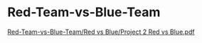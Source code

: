 # Red-Team-vs-Blue-Team
[Red-Team-vs-Blue-Team/Red vs Blue/Project 2 Red vs Blue.pdf](https://github.com/dianculovici/Red-Team-vs-Blue-Team/blob/d7f1bc0ad71864a72ef8f0bc99a04f43faa4f2b4/Red%20vs%20Blue/Project%202%20Red%20vs%20Blue.pdf)
